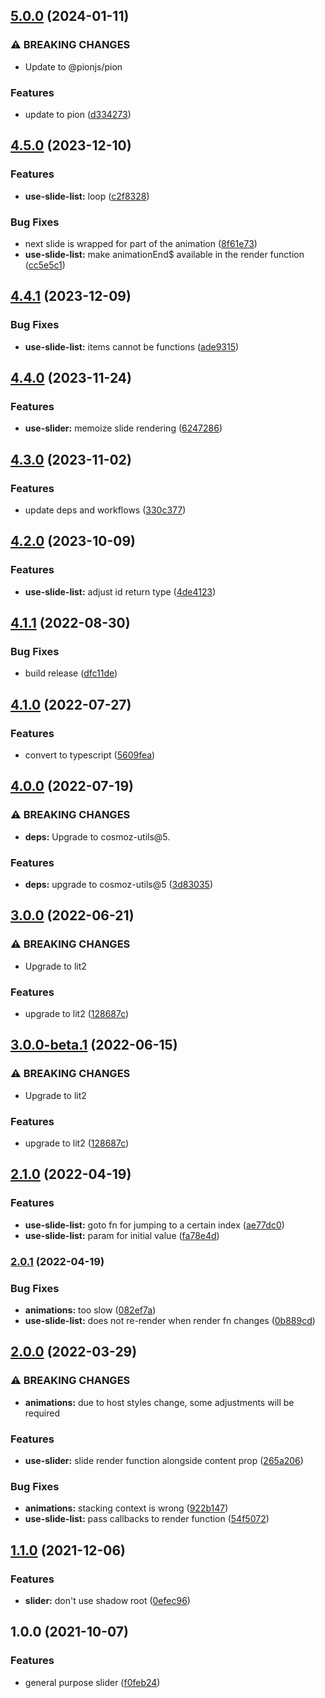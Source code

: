 ## [5.0.0](https://github.com/Neovici/cosmoz-slider/compare/v4.5.0...v5.0.0) (2024-01-11)


### ⚠ BREAKING CHANGES

* Update to @pionjs/pion

### Features

* update to pion ([d334273](https://github.com/Neovici/cosmoz-slider/commit/d334273c40a93ce5f4df609c11080bbf60a973eb))

## [4.5.0](https://github.com/Neovici/cosmoz-slider/compare/v4.4.1...v4.5.0) (2023-12-10)


### Features

* **use-slide-list:** loop ([c2f8328](https://github.com/Neovici/cosmoz-slider/commit/c2f832812a1a417a804bcc08a9e722ea59f5cf8d))


### Bug Fixes

* next slide is wrapped for part of the animation ([8f61e73](https://github.com/Neovici/cosmoz-slider/commit/8f61e737a7d4ff1c2e5fc418a1dd6836d5fd3397))
* **use-slide-list:** make animationEnd$ available in the render function ([cc5e5c1](https://github.com/Neovici/cosmoz-slider/commit/cc5e5c182ba91681b45013367ef5cda0f71ca490))

## [4.4.1](https://github.com/Neovici/cosmoz-slider/compare/v4.4.0...v4.4.1) (2023-12-09)


### Bug Fixes

* **use-slide-list:** items cannot be functions ([ade9315](https://github.com/Neovici/cosmoz-slider/commit/ade9315cf171f4af332cff50de37c8ae8f8db9e7))

## [4.4.0](https://github.com/Neovici/cosmoz-slider/compare/v4.3.0...v4.4.0) (2023-11-24)


### Features

* **use-slider:** memoize slide rendering ([6247286](https://github.com/Neovici/cosmoz-slider/commit/624728607d9ad7378aac5023fd3040ea3f194c19))

## [4.3.0](https://github.com/Neovici/cosmoz-slider/compare/v4.2.0...v4.3.0) (2023-11-02)


### Features

* update deps and workflows ([330c377](https://github.com/Neovici/cosmoz-slider/commit/330c3770a511eefe6587d7e125bb04d65f3e811b))

## [4.2.0](https://github.com/Neovici/cosmoz-slider/compare/v4.1.1...v4.2.0) (2023-10-09)


### Features

* **use-slide-list:** adjust id return type ([4de4123](https://github.com/Neovici/cosmoz-slider/commit/4de4123e5ce92441ddabb38936cb45b9382eb932))

## [4.1.1](https://github.com/Neovici/cosmoz-slider/compare/v4.1.0...v4.1.1) (2022-08-30)


### Bug Fixes

* build release ([dfc11de](https://github.com/Neovici/cosmoz-slider/commit/dfc11de655fb6a63111409681c697f8a68a7b791))

## [4.1.0](https://github.com/Neovici/cosmoz-slider/compare/v4.0.0...v4.1.0) (2022-07-27)


### Features

* convert to typescript ([5609fea](https://github.com/Neovici/cosmoz-slider/commit/5609feab1d0cdf672428d8a635f32892e1c90a79))

## [4.0.0](https://github.com/Neovici/cosmoz-slider/compare/v3.0.0...v4.0.0) (2022-07-19)


### ⚠ BREAKING CHANGES

* **deps:** Upgrade to cosmoz-utils@5.

### Features

* **deps:** upgrade to cosmoz-utils@5 ([3d83035](https://github.com/Neovici/cosmoz-slider/commit/3d83035d7201601e3544a5fcea372a1cc2ff7284))

## [3.0.0](https://github.com/Neovici/cosmoz-slider/compare/v2.1.0...v3.0.0) (2022-06-21)


### ⚠ BREAKING CHANGES

* Upgrade to lit2

### Features

* upgrade to lit2 ([128687c](https://github.com/Neovici/cosmoz-slider/commit/128687c2203b4e84c69f8cee3c77b523b6cdecd3))

## [3.0.0-beta.1](https://github.com/Neovici/cosmoz-slider/compare/v2.1.0...v3.0.0-beta.1) (2022-06-15)


### ⚠ BREAKING CHANGES

* Upgrade to lit2

### Features

* upgrade to lit2 ([128687c](https://github.com/Neovici/cosmoz-slider/commit/128687c2203b4e84c69f8cee3c77b523b6cdecd3))

## [2.1.0](https://github.com/Neovici/cosmoz-slider/compare/v2.0.1...v2.1.0) (2022-04-19)


### Features

* **use-slide-list:** goto fn for jumping to a certain index ([ae77dc0](https://github.com/Neovici/cosmoz-slider/commit/ae77dc022bb535a4546db368590dce4c814db899))
* **use-slide-list:** param for initial value ([fa78e4d](https://github.com/Neovici/cosmoz-slider/commit/fa78e4d49b897e4485bb7aabf68965811fe4e6c2))

### [2.0.1](https://github.com/Neovici/cosmoz-slider/compare/v2.0.0...v2.0.1) (2022-04-19)


### Bug Fixes

* **animations:** too slow ([082ef7a](https://github.com/Neovici/cosmoz-slider/commit/082ef7aca619f2fba16d25b710db69118fe3674b))
* **use-slide-list:** does not re-render when render fn changes ([0b889cd](https://github.com/Neovici/cosmoz-slider/commit/0b889cd9362a35a21296617b334c81b8d5ac50f4))

## [2.0.0](https://github.com/Neovici/cosmoz-slider/compare/v1.1.0...v2.0.0) (2022-03-29)


### ⚠ BREAKING CHANGES

* **animations:** due to host styles change, some adjustments will be required

### Features

* **use-slider:** slide render function alongside content prop ([265a206](https://github.com/Neovici/cosmoz-slider/commit/265a2061cc36aa6bc5ebdb1bfe9f1992acf3ec30))


### Bug Fixes

* **animations:** stacking context is wrong ([922b147](https://github.com/Neovici/cosmoz-slider/commit/922b1476bf44de814bc0086ea6518e2a7c61e7d9))
* **use-slide-list:** pass callbacks to render function ([54f5072](https://github.com/Neovici/cosmoz-slider/commit/54f5072caf6ddb54753c2d47823cb0823fc0fd54))

## [1.1.0](https://github.com/Neovici/cosmoz-slider/compare/v1.0.0...v1.1.0) (2021-12-06)


### Features

* **slider:** don't use shadow root ([0efec96](https://github.com/Neovici/cosmoz-slider/commit/0efec96db15f99c2340348c54a6ff96590695ac9))

## 1.0.0 (2021-10-07)


### Features

* general purpose slider ([f0feb24](https://github.com/Neovici/cosmoz-slider/commit/f0feb24282a71dfdee0041f3e29726cbb9d9b81f))
